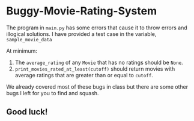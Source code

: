 # Buggy-Movie-Rating-System

The program in `main.py` has some errors that cause it to throw errors and illogical solutions. I have provided a test case in the variable, `sample_movie_data`

At minimum:
1. The `average_rating` of any `Movie` that has no ratings should be `None`.
2. `print_movies_rated_at_least(cutoff)` should return movies with average ratings that are greater than or equal to `cutoff`.

We already covered most of these bugs in class but there are some other bugs I left for you to find and squash.

## Good luck!
